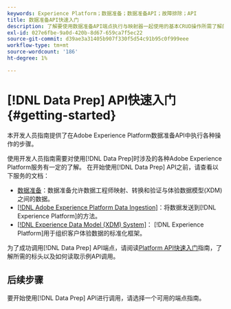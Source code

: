 ```yaml
---
keywords: Experience Platform；数据准备；数据准备API；故障排除；API
title: 数据准备API快速入门
description: 了解要使用数据准备API端点执行与映射器一起使用的基本CRUD操作所需了解的关键概念和基本功能。
exl-id: 027e6fbe-9a0d-420b-8d67-659ca7f5ec22
source-git-commit: d39ae3a31405b907f330f5d54c91b95c0f999eee
workflow-type: tm+mt
source-wordcount: '186'
ht-degree: 1%

---
```


# [!DNL Data Prep] API快速入门 {#getting-started}

本开发人员指南提供了在Adobe Experience Platform数据准备API中执行各种操作的步骤。

使用开发人员指南需要对使用[!DNL Data Prep]时涉及的各种Adobe Experience Platform服务有一定的了解。 在开始使用[!DNL Data Prep] API之前，请查看以下服务的文档：

- [数据准备](../home.md)：数据准备允许数据工程师映射、转换和验证与体验数据模型(XDM)之间的数据。
- [[!DNL Adobe Experience Platform Data Ingestion]](../../ingestion/home.md)：将数据发送到[!DNL Experience Platform]的方法。
- [[!DNL Experience Data Model (XDM) System]](../../xdm/home.md)： [!DNL Experience Platform]用于组织客户体验数据的标准化框架。

为了成功调用[!DNL Data Prep] API端点，请阅读[Platform API快速入门](../../landing/api-guide.md)指南，了解所需的标头以及如何读取示例API调用。

## 后续步骤

要开始使用[!DNL Data Prep] API进行调用，请选择一个可用的端点指南。
